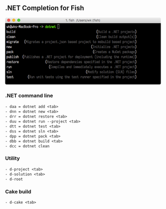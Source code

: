 ## .NET Completion for Fish

![](Screen/DotCompletion.png)

### .NET command line

```
- daa = dotnet add <tab>
- dnn = dotnet new <tab>
- drr = dotnet restore <tab>
- duu = dotnet run --project <tab>
- dtt = dotnet test <tab>
- dss = dotnet sln <tab>
- dpp = dotnet pack <tab>
- dbb = dotnet build <tab>
- dcc = dotnet clean
```

### Utility

```
- d-project <tab>
- d-solution <tab>
- d-root
```

### Cake build
 
```
- d-cake <tab>
```